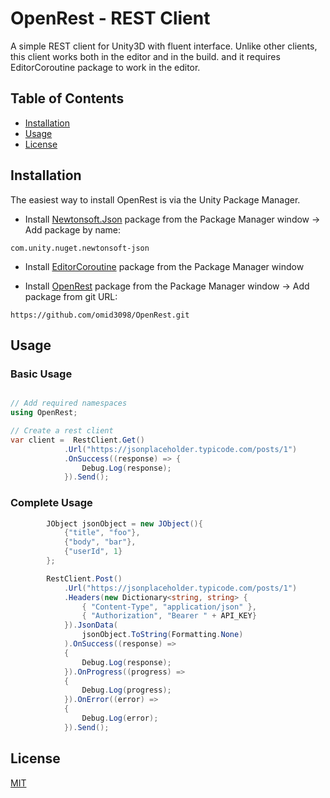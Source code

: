 <!-- A full readme to cover all details about this repo -->

# OpenRest - REST Client

A simple REST client for Unity3D with fluent interface.
Unlike other clients, this client works both in the editor and in the build.
and it requires EditorCoroutine package to work in the editor.

## Table of Contents

- [Installation](#installation)
- [Usage](#usage)
- [License](#license)

## Installation

The easiest way to install OpenRest is via the Unity Package Manager.

- Install [Newtonsoft.Json](https://github.com/jilleJr/Newtonsoft.Json-for-Unity/wiki/Install-official-via-UPM) package from the Package Manager window -> Add package by name:

```
com.unity.nuget.newtonsoft-json
```

- Install [EditorCoroutine](https://docs.unity3d.com/Packages/com.unity.editorcoroutines@1.0/manual/index.html) package from the Package Manager window

- Install [OpenRest](https://github.com/omid3098/OpenRest) package from the Package Manager window -> Add package from git URL:

```
https://github.com/omid3098/OpenRest.git
```

## Usage

### Basic Usage

```csharp

// Add required namespaces
using OpenRest;

// Create a rest client
var client =  RestClient.Get()
            .Url("https://jsonplaceholder.typicode.com/posts/1")
            .OnSuccess((response) => {
                Debug.Log(response);
            }).Send();
```

### Complete Usage

```csharp
        JObject jsonObject = new JObject(){
            {"title", "foo"},
            {"body", "bar"},
            {"userId", 1}
        };

        RestClient.Post()
            .Url("https://jsonplaceholder.typicode.com/posts/1")
            .Headers(new Dictionary<string, string> {
                { "Content-Type", "application/json" },
                { "Authorization", "Bearer " + API_KEY}
            }).JsonData(
                jsonObject.ToString(Formatting.None)
            ).OnSuccess((response) =>
            {
                Debug.Log(response);
            }).OnProgress((progress) =>
            {
                Debug.Log(progress);
            }).OnError((error) =>
            {
                Debug.Log(error);
            }).Send();
```

## License

[MIT](LICENSE)
